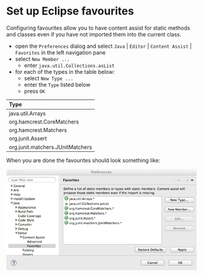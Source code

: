 # Set up Eclipse favourites

Configuring favourites allow you to have content assist for static methods and classes even if you have not imported them into the current class.


* open the `Preferences` dialog and select `Java` | `Editor` | `Content Assist` | `Favorites` in the left navigation pane
* select `New Member ...`
  * enter `java.util.Collections.asList`
* for each of the types in the table below:
  * select `New Type ...`
  * enter the `Type` listed below
  * press `OK`

| Type                            |
| :---                            |
| java.util.Arrays |
| org.hamcrest.CoreMatchers |
| org.hamcrest.Matchers |
| org.junit.Assert |
| org.junit.matchers.JUnitMatchers |

When you are done the favourites should look something like:

![Favourites](media/eclipse-favourites.png)
